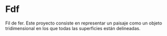 # Fdf
Fil de fer. Este proyecto consiste en representar un paisaje como un objeto tridimensional en los que todas las superficies están delineadas.
